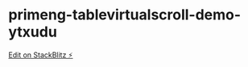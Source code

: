 # primeng-tablevirtualscroll-demo-ytxudu

[Edit on StackBlitz ⚡️](https://stackblitz.com/edit/primeng-tablevirtualscroll-demo-ytxudu)